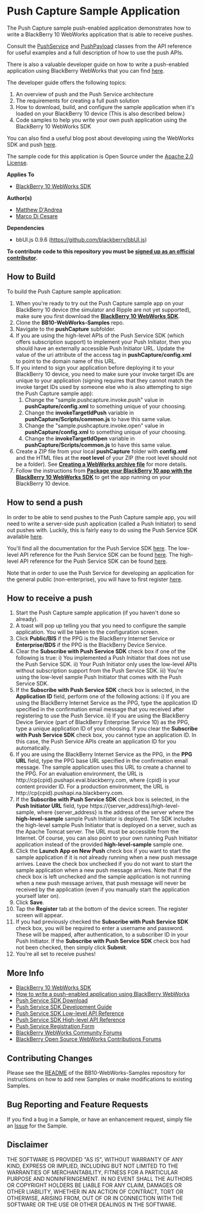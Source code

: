 # Push Capture Sample Application

The Push Capture sample push-enabled application demonstrates how to write a BlackBerry 10 WebWorks application that is able to receive pushes. 

Consult the [PushService](https://developer.blackberry.com/html5/apis/blackberry.push.pushservice.html) and [PushPayload](https://developer.blackberry.com/html5/apis/blackberry.push.pushpayload.html) classes from the API reference for useful examples and a full description of how to use the
push APIs. 

There is also a valuable developer guide on how to write a push-enabled application using BlackBerry WebWorks that you can find [here](https://developer.blackberry.com/html5/documentation/push_service.html).

The developer guide offers the following topics:

1. An overview of push and the Push Service architecture
2. The requirements for creating a full push solution
3. How to download, build, and configure the sample application when it's loaded on your BlackBerry 10 device (This is also described below.)
4. Code samples to help you write your own push application using the BlackBerry 10 WebWorks SDK

You can also find a useful blog post about developing using the WebWorks SDK and push [here](http://devblog.blackberry.com/2012/08/blackberry-10-webworks-push-app).

The sample code for this application is Open Source under the [Apache 2.0 License](http://www.apache.org/licenses/LICENSE-2.0.html).


**Applies To**

* [BlackBerry 10 WebWorks SDK](https://developer.blackberry.com/html5/download/sdk)

**Author(s)** 

* [Matthew D'Andrea](https://github.com/mdandrea)
* [Marco Di Cesare](https://github.com/mdicesare)

**Dependencies**

* bbUI.js 0.9.6 (https://github.com/blackberry/bbUI.js)

**To contribute code to this repository you must be [signed up as an official contributor](http://blackberry.github.com/howToContribute.html).**


## How to Build

To build the Push Capture sample application:

1. When you're ready to try out the Push Capture sample app on your BlackBerry 10 device (the simulator and Ripple are not yet supported), make sure you first download the **[BlackBerry 10 WebWorks SDK](https://developer.blackberry.com/html5/download/sdk)**.
2. Clone the **BB10-WebWorks-Samples** repo.
3. Navigate to the **pushCapture** subfolder.
4. If you are using the high-level APIs of the Push Service SDK (which offers subscription support) to implement your Push Initiator, then you should have an externally accessible Push Initiator URL.  Update the value of the uri attribute of the access tag in **pushCapture/config.xml** to point to the domain name of this URL. 
5. If you intend to sign your application before deploying it to your BlackBerry 10 device, you need to make sure your invoke target IDs are unique to your application (signing requires that they cannot match the invoke target IDs used by someone else who is also attempting to sign the Push Capture sample app):
   1. Change the "sample.pushcapture.invoke.push" value in **pushCapture/config.xml** to something unique of your choosing.
   2. Change the **invokeTargetIdPush** variable in **pushCapture/Scripts/common.js** to have this same value.
   3. Change the "sample.pushcapture.invoke.open" value in **pushCapture/config.xml** to something unique of your choosing.
   4. Change the **invokeTargetIdOpen** variable in **pushCapture/Scripts/common.js** to have this same value. 
6. Create a ZIP file from your local **pushCapture** folder with **config.xml** and the HTML files at the **root level** of your ZIP (the root level should not be a folder).  See **[Creating a WebWorks archive file](https://developer.blackberry.com/html5/documentation/ww_developing/creating_an_archive_file_1873325_11.html)** for more details. 
7. Follow the instructions from **[Package your BlackBerry 10 app with the BlackBerry 10 WebWorks SDK](https://developer.blackberry.com/html5/documentation/ww_developing/package_your_bb10_app_with_ww_sdk_2008473_11.html)** to get the app running on your BlackBerry 10 device.


## How to send a push

In order to be able to send pushes to the Push Capture sample app, you will need to write a server-side push application (called a Push Initiator) to send out pushes with.
Luckily, this is fairly easy to do using the Push Service SDK available [here](https://developer.blackberry.com/services/push).

You'll find all the documentation for the Push Service SDK [here](http://developer.blackberry.com/java/documentation/push_service_sdk.html).
The low-level API reference for the Push Service SDK can be found [here](http://www.blackberry.com/developers/docs/PushServiceSDK1.2/LowLevelAPI).
The high-level API reference for the Push Service SDK can be found [here](http://www.blackberry.com/developers/docs/PushServiceSDK1.2/HighLevelAPI).

Note that in order to use the Push Service for developing an application for the general public (non-enterprise), you will have to first register [here](https://www.blackberry.com/profile/?eventId=8121).


## How to receive a push

1. Start the Push Capture sample application (if you haven't done so already).
2. A toast will pop up telling you that you need to configure the sample application.  You will be taken to the configuration screen.
3. Click **Public/BIS** if the PPG is the BlackBerry Internet Service or **Enterprise/BDS** if the PPG is the BlackBerry Device Service.
4. Clear the **Subscribe with Push Service SDK** check box if one of the following is true:
i) You implemented a Push Initiator that does not use the Push Service SDK.
ii) Your Push Initiator only uses the low-level APIs without subscription support from the Push Service SDK.
iii) You're using the low-level sample Push Initiator that comes with the Push Service SDK.
5. If the **Subscribe with Push Service SDK** check box is selected, in the **Application ID** field, perform one of the
following actions:
i) If you are using the BlackBerry Internet Service as the PPG, type the application ID specified in the confirmation
email message that you received after registering to use the Push Service.
ii) If you are using the BlackBerry Device Service (part of BlackBerry Enterprise Service 10) as the PPG, type a unique application ID of your choosing. If you
clear the **Subscribe with Push Service SDK** check box, you cannot type an application ID. In this case, the
Push Service APIs create an application ID for you automatically.
6. If you are using the BlackBerry Internet Service as the PPG, in the **PPG URL** field, type the PPG base URL specified in
the confirmation email message. The sample application uses this URL to create a channel to the PPG. For an
evaluation environment, the URL is http://cp{cpid}.pushapi.eval.blackberry.com, where {cpid} is your content
provider ID. For a production environment, the URL is http://cp{cpid}.pushapi.na.blackberry.com.
7. If the **Subscribe with Push Service SDK** check box is selected, in the **Push Initiator URL** field, 
type https://{server_address}/high-level-sample, where {server_address} is the address of the server where the **high-level-sample** sample
Push Initiator is deployed. The SDK includes the high-level sample Push Initiator that is deployed on a server, such as the
Apache Tomcat server. The URL must be accessible from the Internet.  Of course, you can also point to your own
running Push Initiator application instead of the provided **high-level-sample** sample one.
8. Click the **Launch App on New Push** check box if you want to start the sample application if it is not already running
when a new push message arrives. Leave the check box unchecked if you do not want to start the sample application
when a new push message arrives. Note that if the check box is left unchecked and the sample application is not running when a new
push message arrives, that push message will never be received by the application (even if you manually start the application  
yourself later on). 
9. Click **Save**.
10. Tap the **Register** tab at the bottom of the device screen.  The register screen will appear.
11. If you had previously checked the **Subscribe with Push Service SDK** check box, you will be required to enter a username and password.
These will be mapped, after authentication, to a subscriber ID in your Push Initiator.  If the **Subscribe with Push Service SDK** check box
had not been checked, then simply click **Submit**.
12. You're all set to receive pushes!


## More Info

* [BlackBerry 10 WebWorks SDK](https://developer.blackberry.com/html5/download/sdk)
* [How to write a push-enabled application using BlackBerry WebWorks](https://developer.blackberry.com/html5/documentation/push_service.html)
* [Push Service SDK Download](https://developer.blackberry.com/services/push)
* [Push Service SDK Development Guide](http://developer.blackberry.com/java/documentation/push_service_sdk.html)
* [Push Service SDK Low-level API Reference](http://www.blackberry.com/developers/docs/PushServiceSDK1.2/LowLevelAPI)
* [Push Service SDK High-level API Reference](http://www.blackberry.com/developers/docs/PushServiceSDK1.2/HighLevelAPI)
* [Push Service Registration Form](https://www.blackberry.com/profile/?eventId=8121)
* [BlackBerry WebWorks Community Forums](http://supportforums.blackberry.com/t5/Web-and-WebWorks-Development/bd-p/browser_dev)
* [BlackBerry Open Source WebWorks Contributions Forums](http://supportforums.blackberry.com/t5/BlackBerry-WebWorks/bd-p/ww_con)

## Contributing Changes

Please see the [README](https://github.com/blackberry/BB10-WebWorks-Samples) of the BB10-WebWorks-Samples repository for instructions on how to add new Samples or make modifications to existing Samples.


## Bug Reporting and Feature Requests

If you find a bug in a Sample, or have an enhancement request, simply file an [Issue](https://github.com/blackberry/BB10-WebWorks-Samples/issues) for the Sample.

## Disclaimer

THE SOFTWARE IS PROVIDED "AS IS", WITHOUT WARRANTY OF ANY KIND, EXPRESS OR IMPLIED, INCLUDING BUT NOT LIMITED TO THE WARRANTIES OF MERCHANTABILITY, FITNESS FOR A PARTICULAR PURPOSE AND NONINFRINGEMENT. IN NO EVENT SHALL THE AUTHORS OR COPYRIGHT HOLDERS BE LIABLE FOR ANY CLAIM, DAMAGES OR OTHER LIABILITY, WHETHER IN AN ACTION OF CONTRACT, TORT OR OTHERWISE, ARISING FROM, OUT OF OR IN CONNECTION WITH THE SOFTWARE OR THE USE OR OTHER DEALINGS IN THE SOFTWARE.